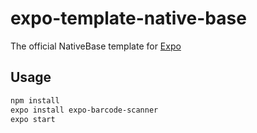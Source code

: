 # expo-template-native-base

The official NativeBase template for [Expo](https://docs.expo.io/)

## Usage

```sh
npm install
expo install expo-barcode-scanner
expo start
```

